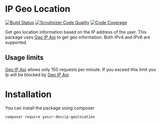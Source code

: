 # IP Geo Location

[![Build Status](https://travis-ci.com/Yasir-dev/ip-geolocation.svg?branch=master)](https://travis-ci.com/Yasir-dev/ip-geolocation) [![Scrutinizer Code Quality](https://scrutinizer-ci.com/g/Yasir-dev/ip-geolocation/badges/quality-score.png?b=master)](https://scrutinizer-ci.com/g/Yasir-dev/ip-geolocation/?branch=master) [![Code Coverage](https://scrutinizer-ci.com/g/Yasir-dev/ip-geolocation/badges/coverage.png?b=master)](https://scrutinizer-ci.com/g/Yasir-dev/ip-geolocation/?branch=master)

Get geo location information based on the IP address of the user. This package uses [Geo IP Api](http://ip-api.com/) to get geo information. Both IPv4 and IPv6 are supported.

## Usage limits

[Geo IP Api](http://ip-api.com/) allows only 150 requests per minute. If you exceed this limit you Ip will be blocked by [Geo IP Api](http://ip-api.com/)

# Installation

You can install the package using composer

```
composer require yasir-dev/ip-geolocation
```
